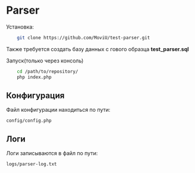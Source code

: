 <h1>Parser</h1>

<p>Установка: </p>

```bash
    git clone https://github.com/MoviU/test-parser.git
```

<p>Также требуется создать базу данных с гового образца <b>test_parser.sql</b></p>

<p>Запуск(только через консоль)</p>

```bash
    cd /path/to/repository/
    php index.php
```
<h2>Конфигурация</h2>

<p>Файл конфигурации находиться по пути: </p>
    
`config/config.php`

<h2>Логи</h2>

<p>Логи записываются в файл по пути: </p>
    
`logs/parser-log.txt`
